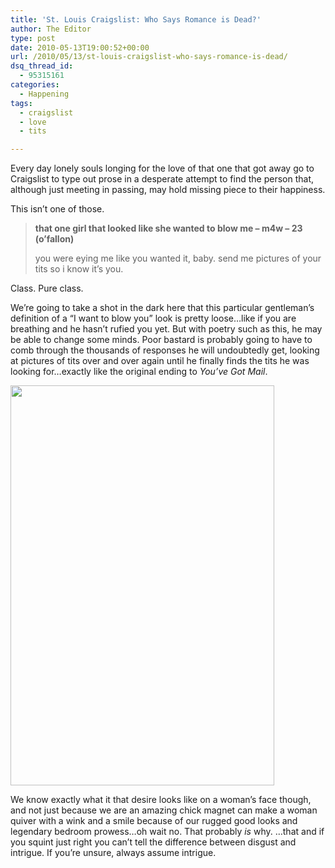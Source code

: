 ```yaml
---
title: 'St. Louis Craigslist: Who Says Romance is Dead?'
author: The Editor
type: post
date: 2010-05-13T19:00:52+00:00
url: /2010/05/13/st-louis-craigslist-who-says-romance-is-dead/
dsq_thread_id:
  - 95315161
categories:
  - Happening
tags:
  - craigslist
  - love
  - tits

---
```

Every day lonely souls longing for the love of that one that got away go to Craigslist to type out prose in a desperate attempt to find the person that, although just meeting in passing, may hold missing piece to their happiness.

This isn&#8217;t one of those.

> **that one girl that looked like she wanted to blow me &#8211; m4w &#8211; 23 (o&#8217;fallon)**
> 
> you were eying me like you wanted it, baby. send me pictures of your tits so i know it&#8217;s you.

Class. Pure class.

We&#8217;re going to take a shot in the dark here that this particular gentleman&#8217;s definition of a &#8220;I want to blow you&#8221; look is pretty loose&#8230;like if you are breathing and he hasn&#8217;t rufied you yet. But with poetry such as this, he may be able to change some minds. Poor bastard is probably going to have to comb through the thousands of responses he will undoubtedly get, looking at pictures of tits over and over again until he finally finds the tits he was looking for&#8230;exactly like the original ending to _You&#8217;ve Got Mail_.

<a rel="attachment wp-att-4503" href="http://punchingkitty.com/2010/05/13/st-louis-craigslist-who-says-romance-is-dead/youve_got_mail_ver3/"><img class="aligncenter size-full wp-image-4503" title="youve_got_mail_ver3" src="http://punchingkitty.com/wp-content/uploads/2010/05/youve_got_mail_ver3.jpg?filter=full" alt="" width="422" height="640" /></a>

We know exactly what it that desire looks like on a woman&#8217;s face though, and not just because we are an amazing chick magnet can make a woman quiver with a wink and a smile because of our rugged good looks and legendary bedroom prowess&#8230;oh wait no. That probably _is_ why. &#8230;that and if you squint just right you can&#8217;t tell the difference between disgust and intrigue. If you&#8217;re unsure, always assume intrigue.